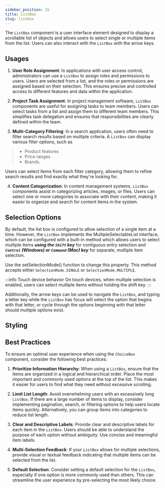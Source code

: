 ```yaml
---
sidebar_position: 15
title: ListBox
slug: listbox
---
```


<DocChip chip='shadow' />
<DocChip chip='name' label="dwc-listbox" />
<DocChip chip='since' label='23.05' />
<JavadocLink type="foundation" location="com/webforj/component/list/ListBox" top='true'/>

<ParentLink parent="List" />

The `ListBox` component is a user interface element designed to display a scrollable list of objects and allows users to select single or multiple items from the list. Users can also interact with the `ListBox` with the arrow keys. 

## Usages

1. **User Role Assignment**: In applications with user access control, administrators can use a `ListBox` to assign roles and permissions to users. Users are selected from a list, and the roles or permissions are assigned based on their selection. This ensures precise and controlled access to different features and data within the application.

2. **Project Task Assignment**: In project management software, `ListBox` components are useful for assigning tasks to team members. Users can select tasks from a list and assign them to different team members. This simplifies task delegation and ensures that responsibilities are clearly defined within the team.

3. **Multi-Category Filtering**: In a search application, users often need to filter search results based on multiple criteria. A `ListBox` can display various filter options, such as 
>- Product features
>- Price ranges
>- Brands. 

  Users can select items from each filter category, allowing them to refine search results and find exactly what they're looking for.

4. **Content Categorization**: In content management systems, `ListBox` components assist in categorizing articles, images, or files. Users can select one or more categories to associate with their content, making it easier to organize and search for content items in the system.

## Selection Options

By default, the list box is configured to allow selection of a single item at a time. However, the `ListBox` implements the <JavadocLink type="foundation" location="com/webforj/component/list/MultipleSelectableList" code='true'>MultipleSelectableList</JavadocLink> interface, which can be configured with a built-in method which allows users to select multiple items ***using the `Shift` key*** for contiguous entry selection and ***`Control` (Windows) or `Command` (Mac) key*** for separate, multiple item selection. 

Use the <JavadocLink type="foundation" location="com/webforj/component/list/ListBox" code='true' suffix='#setSelectionMode(org.dwcj.component.list.MultipleSelectableList.SelectionMode)'>setSelectionMode()</JavadocLink> function to change this property. This method accepts either `SelectionMode.SINGLE` or `SelectionMode.MULTIPLE`.

:::info Touch device behavior
On touch devices, when multiple selection is enabled, users can select multiple items without holding the shift key.
:::

Additionally, the arrow keys can be used to navigate the `ListBox`, and typing a letter key while the `ListBox` has focus will select the option that begins with that letter, or cycle through the options beginning with that letter should multiple options exist.

<ComponentDemo 
path='/webforj/listboxmultipleselection?' 
javaE='https://raw.githubusercontent.com/webforj/webforj-documentation/refs/heads/main/src/main/java/com/webforj/samples/views/lists/listbox/ListboxMultipleSelectionView.java'
height = '250px'
/>

## Styling

<TableBuilder name="ListBox" />

## Best Practices 

To ensure an optimal user experience when using the `ChoiceBox` component, consider the following best practices:

1. **Prioritize Information Hierarchy**: When using a `ListBox`, ensure that the items are organized in a logical and hierarchical order. Place the most important and commonly used options at the top of the list. This makes it easier for users to find what they need without excessive scrolling.

2. **Limit List Length**: Avoid overwhelming users with an excessively long `ListBox`. If there are a large number of items to display, consider implementing pagination, search, or filtering options to help users locate items quickly. Alternatively, you can group items into categories to reduce list length.

3. **Clear and Descriptive Labels**: Provide clear and descriptive labels for each item in the `ListBox`. Users should be able to understand the purpose of each option without ambiguity. Use concise and meaningful item labels.

4. **Multi-Selection Feedback**: If your `ListBox` allows for multiple selections, provide visual or textual feedback indicating that multiple items can be selected from the list.

5. **Default Selection**: Consider setting a default selection for the `ListBox`, especially if one option is more commonly used than others. This can streamline the user experience by pre-selecting the most likely choice.

<GiscusComments />